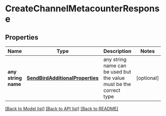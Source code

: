 # CreateChannelMetacounterResponse


## Properties
Name | Type | Description | Notes
------------ | ------------- | ------------- | -------------
**any string name** | [**SendBirdAdditionalProperties**](SendBirdAdditionalProperties.md) | any string name can be used but the value must be the correct type | [optional]

[[Back to Model list]](../README.md#documentation-for-models) [[Back to API list]](../README.md#documentation-for-api-endpoints) [[Back to README]](../README.md)


